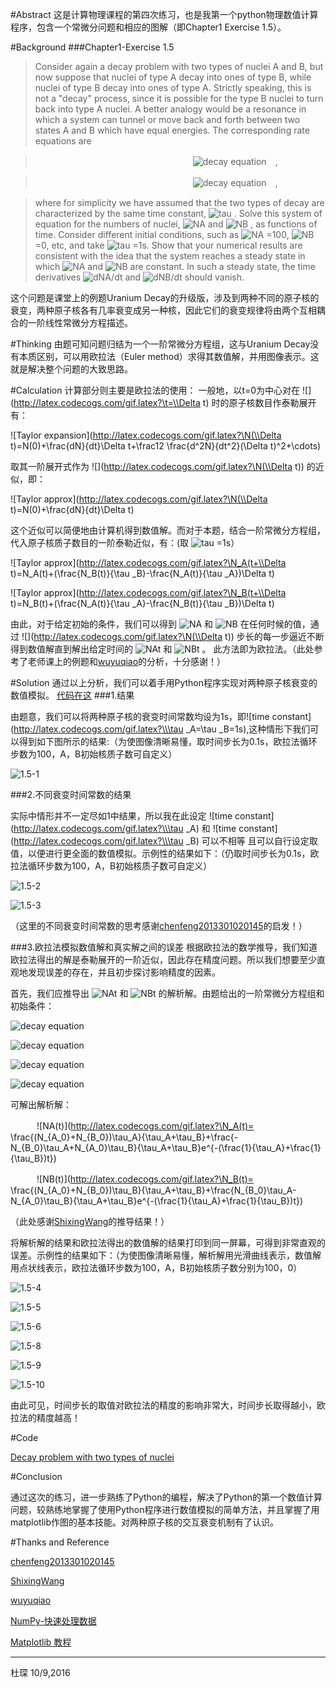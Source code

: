 #Abstract
这是计算物理课程的第四次练习，也是我第一个python物理数值计算程序，包含一个常微分问题和相应的图解（即Chapter1 Exercise 1.5）。

#Background
###Chapter1-Exercise 1.5

>Consider again a decay problem with two types of nuclei A and B, but now suppose that nuclei of type A decay into ones of type B, while nuclei of type B decay into ones of type A. Strictly speaking, this is not a "decay" process, since it is possible for the type B nuclei to turn back into type A nuclei. A better analogy would be a resonance in which a system can tunnel or move back and forth between two states A and B which have equal energies. The corresponding rate equations are

>　　　　　　　　　　　　　　　　　　![decay equation](http://latex.codecogs.com/gif.latex?\\frac{dN_A}{dt}=\\frac{N_B}{\\tau}-\\frac{N_A}{\\tau})　,

>　　　　　　　　　　　　　　　　　　![decay equation](http://latex.codecogs.com/gif.latex?\\frac{dN_B}{dt}=\\frac{N_A}{\\tau}-\\frac{N_B}{\\tau})　,

>where for simplicity we have assumed that the two types of decay are characterized by the same time constant, 
![tau](http://latex.codecogs.com/gif.latex?\\tau)
. Solve this system of equation for the numbers of nuclei, 
![NA](http://latex.codecogs.com/gif.latex?\N_A)
and 
![NB](http://latex.codecogs.com/gif.latex?\N_B)
, as functions of time. Consider different initial conditions, such as 
![NA](http://latex.codecogs.com/gif.latex?\N_A)
=100, 
![NB](http://latex.codecogs.com/gif.latex?\N_B)
=0, etc, and take 
![tau](http://latex.codecogs.com/gif.latex?\\tau)
=1s. Show that your numerical results are consistent with the idea that the system reaches a steady state in which 
![NA](http://latex.codecogs.com/gif.latex?\N_A)
and 
![NB](http://latex.codecogs.com/gif.latex?\N_B)
are constant. In such a steady state, the time derivatives 
![dNA/dt](http://latex.codecogs.com/gif.latex?\{dN_A}/{dt}) and ![dNB/dt](http://latex.codecogs.com/gif.latex?\{dN_B}/{dt}) should vanish.

这个问题是课堂上的例题Uranium Decay的升级版，涉及到两种不同的原子核的衰变，两种原子核各有几率衰变成另一种核，因此它们的衰变规律将由两个互相耦合的一阶线性常微分方程描述。

#Thinking
由题可知问题归结为一个一阶常微分方程组，这与Uranium Decay没有本质区别，可以用欧拉法（Euler method）求得其数值解，并用图像表示。这就是解决整个问题的大致思路。

#Calculation
计算部分则主要是欧拉法的使用：
一般地，以t=0为中心对在
![](http://latex.codecogs.com/gif.latex?\t=\\Delta t)
时的原子核数目作泰勒展开有：

![Taylor expansion](http://latex.codecogs.com/gif.latex?\N(\\Delta t)=N(0)+\\frac{dN}{dt}\\Delta t+\\frac12 \\frac{d^2N}{dt^2}(\\Delta t)^2+\\cdots)

取其一阶展开式作为
![](http://latex.codecogs.com/gif.latex?\N(\\Delta t))
的近似，即：

![Taylor approx](http://latex.codecogs.com/gif.latex?\N(\\Delta t)=N(0)+\\frac{dN}{dt}\\Delta t)

这个近似可以简便地由计算机得到数值解。而对于本题，结合一阶常微分方程组，代入原子核质子数目的一阶泰勒近似，有：(取
![tau](http://latex.codecogs.com/gif.latex?\\tau)
=1s）

![Taylor approx](http://latex.codecogs.com/gif.latex?\N_A(t+\\Delta t)=N_A(t)+(\\frac{N_B(t)}{\\tau _B}-\\frac{N_A(t)}{\\tau _A})\\Delta t)

![Taylor approx](http://latex.codecogs.com/gif.latex?\N_B(t+\\Delta t)=N_B(t)+(\\frac{N_A(t)}{\\tau _A}-\\frac{N_B(t)}{\\tau _B})\\Delta t)

由此，对于给定初始的条件，我们可以得到
![NA](http://latex.codecogs.com/gif.latex?\N_A)
和
![NB](http://latex.codecogs.com/gif.latex?\N_B)
在任何时候的值，通过
![](http://latex.codecogs.com/gif.latex?\N(\\Delta t))
步长的每一步逼近不断得到数值解直到解出给定时间的
![NAt](http://latex.codecogs.com/gif.latex?\N_A(t))
和
![NBt](http://latex.codecogs.com/gif.latex?\N_B(t))
。
此方法即为欧拉法。（此处参考了老师课上的例题和[wuyuqiao](https://github.com/wuyuqiao/computationalphysics_N2013301020142/blob/master/Chapter1/Homework%20of%20Chapter%201.md)的分析，十分感谢！）

#Solution
通过以上分析，我们可以着手用Python程序实现对两种原子核衰变的数值模拟。
[代码在这](https://github.com/Cvke/compuational_physics_N2014302580257/blob/master/Exercise_04-Chapter-1-problem-1.5-The-decay-of-two-kinds-of-particles/1.5-Decay%20problem%20with%20two%20types%20of%20nuclei.py)
###1.结果

由题意，我们可以将两种原子核的衰变时间常数均设为1s，即![time constant](http://latex.codecogs.com/gif.latex?\\\tau _A=\\tau _B=1s),这种情形下我们可以得到如下图所示的结果:（为使图像清晰易懂，取时间步长为0.1s，欧拉法循环步数为100，A，B初始核质子数可自定义）

![1.5-1](https://github.com/Cvke/compuational_physics_N2014302580257/blob/master/Exercise_04-Chapter-1-problem-1.5-The-decay-of-two-kinds-of-particles/figures/chapter1-1.5-1.png)

###2.不同衰变时间常数的结果

实际中情形并不一定尽如1中结果，所以我在此设定
![time constant](http://latex.codecogs.com/gif.latex?\\\tau _A)
和
![time constant](http://latex.codecogs.com/gif.latex?\\\tau _B)
可以不相等
且可以自行设定取值，以便进行更全面的数值模拟。示例性的结果如下：（仍取时间步长为0.1s，欧拉法循环步数为100，A，B初始核质子数可自定义）

![1.5-2](https://github.com/Cvke/compuational_physics_N2014302580257/blob/master/Exercise_04-Chapter-1-problem-1.5-The-decay-of-two-kinds-of-particles/figures/chapter1-1.5-2.png)

![1.5-3](https://github.com/Cvke/compuational_physics_N2014302580257/blob/master/Exercise_04-Chapter-1-problem-1.5-The-decay-of-two-kinds-of-particles/figures/chapter1-1.5-3.png)



（这里的不同衰变时间常数的思考感谢[chenfeng2013301020145](https://www.zybuluo.com/355073677/note/318129)的启发！）

###3.欧拉法模拟数值解和真实解之间的误差
根据欧拉法的数学推导，我们知道欧拉法得出的解是泰勒展开的一阶近似，因此存在精度问题。所以我们想要至少直观地发现误差的存在，并且初步探讨影响精度的因素。

首先，我们应推导出
![NAt](http://latex.codecogs.com/gif.latex?\N_A(t))
和
![NBt](http://latex.codecogs.com/gif.latex?\N_B(t))
的解析解。由题给出的一阶常微分方程组和初始条件：

![decay equation](http://latex.codecogs.com/gif.latex?\\frac{dN_A}{dt}=\\frac{N_B}{\\tau}-\\frac{N_A}{\\tau})

![decay equation](http://latex.codecogs.com/gif.latex?\\frac{dN_B}{dt}=\\frac{N_A}{\\tau}-\\frac{N_B}{\\tau})

![decay equation](http://latex.codecogs.com/gif.latex?\N_A(0)=N_{A_0})

![decay equation](http://latex.codecogs.com/gif.latex?\N_B(0)=N_{B_0})

可解出解析解：

　　　![NA(t)](http://latex.codecogs.com/gif.latex?\N_A(t)= \\frac{(N_{A_0}+N_{B_0})\\tau_A}{\\tau_A+\\tau_B}+\\frac{-N_{B_0}\\tau_A+N_{A_0}\\tau_B}{\\tau_A+\\tau_B}e^{-(\\frac{1}{\\tau_A}+\\frac{1}{\\tau_B})t})

　　　![NB(t)](http://latex.codecogs.com/gif.latex?\N_B(t)= \\frac{(N_{A_0}+N_{B_0})\\tau_B}{\\tau_A+\\tau_B}+\\frac{N_{B_0}\\tau_A-N_{A_0}\\tau_B}{\\tau_A+\\tau_B}e^{-(\\frac{1}{\\tau_A}+\\frac{1}{\\tau_B})t})

（此处感谢[ShixingWang](https://www.zybuluo.com/ShixingWang/note/321753)的推导结果！）

将解析解的结果和欧拉法得出的数值解的结果打印到同一屏幕，可得到非常直观的误差。示例性的结果如下：（为使图像清晰易懂，解析解用光滑曲线表示，数值解用点状线表示，欧拉法循环步数为100，A，B初始核质子数分别为100，0）

![1.5-4](https://github.com/Cvke/compuational_physics_N2014302580257/blob/master/Exercise_04-Chapter-1-problem-1.5-The-decay-of-two-kinds-of-particles/figures/chapter1-1.5-4.png)

![1.5-5](https://github.com/Cvke/compuational_physics_N2014302580257/blob/master/Exercise_04-Chapter-1-problem-1.5-The-decay-of-two-kinds-of-particles/figures/chapter1-1.5-5.png)

![1.5-6](https://github.com/Cvke/compuational_physics_N2014302580257/blob/master/Exercise_04-Chapter-1-problem-1.5-The-decay-of-two-kinds-of-particles/figures/chapter1-1.5-6.png)

![1.5-8](https://github.com/Cvke/compuational_physics_N2014302580257/blob/master/Exercise_04-Chapter-1-problem-1.5-The-decay-of-two-kinds-of-particles/figures/chapter1-1.5-8.png)

![1.5-9](https://github.com/Cvke/compuational_physics_N2014302580257/blob/master/Exercise_04-Chapter-1-problem-1.5-The-decay-of-two-kinds-of-particles/figures/chapter1-1.5-9.png)

![1.5-10](https://github.com/Cvke/compuational_physics_N2014302580257/blob/master/Exercise_04-Chapter-1-problem-1.5-The-decay-of-two-kinds-of-particles/figures/chapter1-1.5-10.png)

由此可见，时间步长的取值对欧拉法的精度的影响非常大，时间步长取得越小，欧拉法的精度越高！

#Code

[Decay problem with two types of nuclei](https://github.com/Cvke/compuational_physics_N2014302580257/blob/master/Exercise_04-Chapter-1-problem-1.5-The-decay-of-two-kinds-of-particles/1.5-Decay%20problem%20with%20two%20types%20of%20nuclei.py)

#Conclusion

通过这次的练习，进一步熟练了Python的编程，解决了Python的第一个数值计算问题，较熟练地掌握了使用Python程序进行数值模拟的简单方法，并且掌握了用matplotlib作图的基本技能。对两种原子核的交互衰变机制有了认识。

#Thanks and Reference

[chenfeng2013301020145](https://www.zybuluo.com/355073677/note/318129)

[ShixingWang](https://www.zybuluo.com/ShixingWang/note/321753)

[wuyuqiao](https://github.com/wuyuqiao/computationalphysics_N2013301020142/blob/master/Chapter1/Homework%20of%20Chapter%201.md)

[NumPy-快速处理数据](http://old.sebug.net/paper/books/scipydoc/numpy_intro.html)

[Matplotlib 教程](http://liam0205.me/2014/09/11/matplotlib-tutorial-zh-cn/)

***
杜琛
10/9,2016
